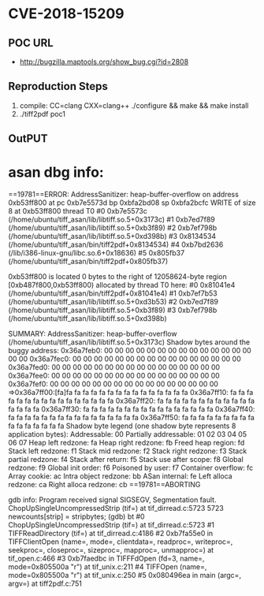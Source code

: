 # CVE-2018-15209

## POC URL
- http://bugzilla.maptools.org/show_bug.cgi?id=2808

## Reproduction Steps

  1. compile: CC=clang CXX=clang++ ./configure && make && make install
  2. ./tiff2pdf poc1

## OutPUT
asan dbg info:
=================================================================
==19781==ERROR: AddressSanitizer: heap-buffer-overflow on address 0xb53ff800 at
pc 0xb7e5573d bp 0xbfa2bd08 sp 0xbfa2bcfc
WRITE of size 8 at 0xb53ff800 thread T0
    #0 0xb7e5573c  (/home/ubuntu/tiff_asan/lib/libtiff.so.5+0x3173c)
    #1 0xb7ed7f89  (/home/ubuntu/tiff_asan/lib/libtiff.so.5+0xb3f89)
    #2 0xb7ef798b  (/home/ubuntu/tiff_asan/lib/libtiff.so.5+0xd398b)
    #3 0x8134534  (/home/ubuntu/tiff_asan/bin/tiff2pdf+0x8134534)
    #4 0xb7bd2636  (/lib/i386-linux-gnu/libc.so.6+0x18636)
    #5 0x805fb37  (/home/ubuntu/tiff_asan/bin/tiff2pdf+0x805fb37)

0xb53ff800 is located 0 bytes to the right of 12058624-byte region
[0xb487f800,0xb53ff800)
allocated by thread T0 here:
    #0 0x81041e4  (/home/ubuntu/tiff_asan/bin/tiff2pdf+0x81041e4)
    #1 0xb7ef7b53  (/home/ubuntu/tiff_asan/lib/libtiff.so.5+0xd3b53)
    #2 0xb7ed7f89  (/home/ubuntu/tiff_asan/lib/libtiff.so.5+0xb3f89)
    #3 0xb7ef798b  (/home/ubuntu/tiff_asan/lib/libtiff.so.5+0xd398b)

SUMMARY: AddressSanitizer: heap-buffer-overflow
(/home/ubuntu/tiff_asan/lib/libtiff.so.5+0x3173c) 
Shadow bytes around the buggy address:
  0x36a7feb0: 00 00 00 00 00 00 00 00 00 00 00 00 00 00 00 00
  0x36a7fec0: 00 00 00 00 00 00 00 00 00 00 00 00 00 00 00 00
  0x36a7fed0: 00 00 00 00 00 00 00 00 00 00 00 00 00 00 00 00
  0x36a7fee0: 00 00 00 00 00 00 00 00 00 00 00 00 00 00 00 00
  0x36a7fef0: 00 00 00 00 00 00 00 00 00 00 00 00 00 00 00 00
=>0x36a7ff00:[fa]fa fa fa fa fa fa fa fa fa fa fa fa fa fa fa
  0x36a7ff10: fa fa fa fa fa fa fa fa fa fa fa fa fa fa fa fa
  0x36a7ff20: fa fa fa fa fa fa fa fa fa fa fa fa fa fa fa fa
  0x36a7ff30: fa fa fa fa fa fa fa fa fa fa fa fa fa fa fa fa
  0x36a7ff40: fa fa fa fa fa fa fa fa fa fa fa fa fa fa fa fa
  0x36a7ff50: fa fa fa fa fa fa fa fa fa fa fa fa fa fa fa fa
Shadow byte legend (one shadow byte represents 8 application bytes):
  Addressable:           00
  Partially addressable: 01 02 03 04 05 06 07 
  Heap left redzone:       fa
  Heap right redzone:      fb
  Freed heap region:       fd
  Stack left redzone:      f1
  Stack mid redzone:       f2
  Stack right redzone:     f3
  Stack partial redzone:   f4
  Stack after return:      f5
  Stack use after scope:   f8
  Global redzone:          f9
  Global init order:       f6
  Poisoned by user:        f7
  Container overflow:      fc
  Array cookie:            ac
  Intra object redzone:    bb
  ASan internal:           fe
  Left alloca redzone:     ca
  Right alloca redzone:    cb
==19781==ABORTING

gdb info:
Program received signal SIGSEGV, Segmentation fault.
ChopUpSingleUncompressedStrip (tif=<optimized out>) at tif_dirread.c:5723
5723            newcounts[strip] = stripbytes;
(gdb) bt
#0  ChopUpSingleUncompressedStrip (tif=<optimized out>) at tif_dirread.c:5723
#1  TIFFReadDirectory (tif=<optimized out>) at tif_dirread.c:4186
#2  0xb7fa55e0 in TIFFClientOpen (name=<optimized out>, mode=<optimized out>, 
    clientdata=<optimized out>, readproc=<optimized out>, writeproc=<optimized
out>, 
    seekproc=<optimized out>, closeproc=<optimized out>, sizeproc=<optimized
out>, 
    mapproc=<optimized out>, unmapproc=<optimized out>) at tif_open.c:466
#3  0xb7faedbc in TIFFFdOpen (fd=3, name=<optimized out>, mode=0x805500a "r")
    at tif_unix.c:211
#4  TIFFOpen (name=<optimized out>, mode=0x805500a "r") at tif_unix.c:250
#5  0x080496ea in main (argc=<optimized out>, argv=<optimized out>) at
tiff2pdf.c:751

